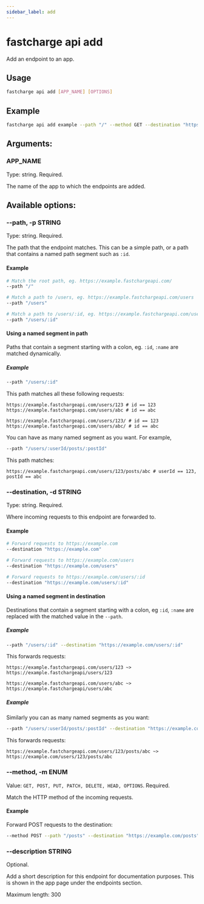 ```yaml
---
sidebar_label: add
---
```


# fastcharge api add

Add an endpoint to an app.

## Usage

```bash
fastcharge api add [APP_NAME] [OPTIONS]
```

## Example

```bash
fastcharge api add example --path "/" --method GET --destination "https://example.com"
```

## Arguments:

### APP_NAME

Type: string. Required.

The name of the app to which the endpoints are added.

## Available options:

### --path, -p STRING

Type: string. Required.

The path that the endpoint matches. This can be a simple path, or a path that contains a named path segment such as `:id`.

#### Example

```bash
# Match the root path, eg. https://example.fastchargeapi.com/
--path "/"

# Match a path to /users, eg. https://example.fastchargeapi.com/users
--path "/users"

# Match a path to /users/:id, eg. https://example.fastchargeapi.com/users/:id
--path "/users/:id"
```

#### Using a named segment in path

Paths that contain a segment starting with a colon, eg. `:id`, `:name` are matched dynamically.

##### Example

```bash
--path "/users/:id"
```

This path matches all these following requests:

    https://example.fastchargeapi.com/users/123 # id == 123
    https://example.fastchargeapi.com/users/abc # id == abc

    https://example.fastchargeapi.com/users/123/ # id == 123
    https://example.fastchargeapi.com/users/abc/ # id == abc

You can have as many named segment as you want. For example,

```bash
--path "/users/:userId/posts/:postId"
```

This path matches:

    https://example.fastchargeapi.com/users/123/posts/abc # userId == 123, postId == abc

### --destination, -d STRING

Type: string. Required.

Where incoming requests to this endpoint are forwarded to.

#### Example

```bash
# Forward requests to https://example.com
--destination "https://example.com"

# Forward requests to https://example.com/users
--destination "https://example.com/users"

# Forward requests to https://example.com/users/:id
--destination "https://example.com/users/:id"
```

#### Using a named segment in destination

Destinations that contain a segment starting with a colon, eg `:id`, `:name` are
replaced with the matched value in the `--path`.

##### Example

```bash
--path "/users/:id" --destination "https://example.com/users/:id"
```

This forwards requests:

```
https://example.fastchargeapi.com/users/123 ~> https://example.fastchargeapi/users/123
```

```
https://example.fastchargeapi.com/users/abc ~> https://example.fastchargeapi/users/abc
```

##### Example

Similarly you can as many named segments as you want:

```bash
--path "/users/:userId/posts/:postId" --destination "https://example.com/users/:userId/posts/:postId"
```

This forwards requests:

```
https://example.fastchargeapi.com/users/123/posts/abc ~> https://example.com/users/123/posts/abc
```

### --method, -m ENUM

Value: `GET, POST, PUT, PATCH, DELETE, HEAD, OPTIONS`. Required.

Match the HTTP method of the incoming requests.

#### Example

Forward POST requests to the destination:

```bash
--method POST --path "/posts" --destination "https://example.com/posts"
```

### --description STRING

Optional.

Add a short description for this endpoint for documentation purposes. This is
shown in the app page under the endpoints section.

Maximum length: 300
